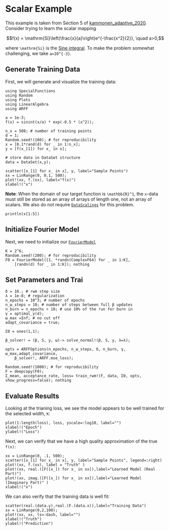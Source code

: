# Scalar Example

This example is taken from Section 5 of [kammonen_adaptive_2020](@cite).
Consider trying to learn the scalar mapping
```math
f(x) = \mathrm{Si}\left(\frac{x}{a}\right)e^{-\frac{x^2}{2}}, \quad a>0,
```
where ``\mathrm{Si}`` is the [Sine integral](https://en.wikipedia.org/wiki/Trigonometric_integral).  To make the problem somewhat challenging, we take ``a=10^{-3}``.

## Generate Training Data
First, we will generate and visualize the training data:
```@example ex1
using SpecialFunctions
using Random
using Plots
using LinearAlgebra
using ARFF

a = 1e-3;
f(x) = sinint(x/a) * exp(-0.5 * (x^2));

n_x = 500; # number of training points
d = 1;
Random.seed!(100); # for reproducibility
x = [0.1*rand(d) for _ in 1:n_x];
y = [f(x_[1]) for x_ in x];

# store data in DataSet structure
data = DataSet(x,y);

scatter([x_[1] for x_ in x], y, label="Sample Points")
xx = LinRange(0, 0.1, 500);
plot!(xx, f.(xx), label="f(x)")
xlabel!("x")
```
**Note**: When the domain of our target function is ``\mathbb{R}^1``, the
``x``-data must still be stored as an array of arrays of length one, not an
array of scalars.  We also do not require [`DataScalings`](@ref) for this
problem.

```@example ex1
println(x[1:5])
```

## Initialize Fourier Model
Next, we need to initialize our [`FourierModel`](@ref)
```@example ex1
K = 2^6;
Random.seed!(200); # for reproducibility
F0 = FourierModel([1. *randn(ComplexF64) for _ in 1:K],  
    [randn(d) for _ in 1:K]); nothing
```

## Set Parameters and Trai
```@example ex1
δ = 10.; # rwm step size
λ = 1e-8; # regularization
n_epochs = 10^3; # number of epochs
n_ω_steps = 10; # number of steps between full β updates
n_burn = n_epochs ÷ 10; # use 10% of the run for burn in
γ = optimal_γ(d); 
ω_max =Inf; # no cut off
adapt_covariance = true; 

Σ0 = ones(1,1);

β_solver! = (β, S, y, ω)-> solve_normal!(β, S, y, λ=λ);

opts = ARFFOptions(n_epochs, n_ω_steps, δ, n_burn, γ, ω_max,adapt_covariance, 
    β_solver!, ARFF.mse_loss);

Random.seed!(1000); # for reproducibility
F = deepcopy(F0);
Σ_mean, acceptance_rate, loss= train_rwm!(F, data, Σ0, opts, show_progress=false); nothing 
```
## Evaluate Results
Looking at the trianing loss, we see the model appears to be well trained for the selected width, ``K``:
```@example ex1
plot(1:length(loss), loss, yscale=:log10, label="")
xlabel!("Epoch")
ylabel!("Loss")
```
Next, we can verify that we have a high quality approximation of the true ``f(x)``:
```@example ex1
xx = LinRange(0, .1, 500);
scatter([x_[1] for x_ in x], y, label="Sample Points", legend=:right)
plot!(xx, f.(xx), label = "Truth" )
plot!(xx, real.([F([x_]) for x_ in xx]),label="Learned Model (Real Part)")
plot!(xx, imag.([F([x_]) for x_ in xx]),label="Learned Model (Imaginary Part)" )
xlabel!("x")
```
We can also verify that the training data is well fit:
```@example ex1
scatter(real.(data.y),real.(F.(data.x)),label="Training Data")
xx = LinRange(0,2,100);
plot!(xx, xx, ls=:dash, label="")
xlabel!("Truth")
ylabel!("Prediction")
```
